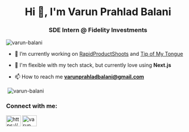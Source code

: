 <h1 align="center">Hi 👋, I'm Varun Prahlad Balani</h1>
<h3 align="center">SDE Intern @ Fidelity Investments</h3>

<p align="left"> <img src="https://komarev.com/ghpvc/?username=varun-balani&label=Profile%20views&color=0e75b6&style=flat" alt="varun-balani" /> </p>

- 🔭 I’m currently working on [RapidProductShoots](https://rapidproductshoots.vercel.app/) and [Tip of My Tongue](https://tipofmytongue.varunbalani.com/)

- 🌱 I'm flexible with my tech stack, but currently love using **Next.js**

- 📫 How to reach me **varunprahladbalani@gmail.com**

<p>&nbsp;<img align="center" src="https://github-readme-stats.vercel.app/api?username=varun-balani&show_icons=true&locale=en&theme=tokyonight&hide_rank=true" alt="varun-balani" /></p>

<h3 align="left">Connect with me:</h3>
<p align="left">
<a href="https://www.linkedin.com/in/varun-prahlad-balani-961438200/" target="blank"><img align="center" src="https://cdn.jsdelivr.net/npm/simple-icons@3.0.1/icons/linkedin.svg" alt="https://www.linkedin.com/in/varun-prahlad-balani-961438200/" height="30" width="40" /></a>
<a href="https://www.hackerrank.com/varun_balani" target="blank"><img align="center" src="https://cdn.jsdelivr.net/npm/simple-icons@3.1.0/icons/hackerrank.svg" alt="varun_balani" height="30" width="40" /></a>
</p>


